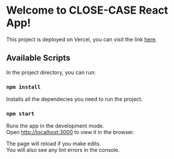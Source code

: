 # Welcome to CLOSE-CASE React App!

This project is deployed on Vercel, you can visit the link [here](https://close-case-web-app.vercel.app/profile/user).

## Available Scripts

In the project directory, you can run:

### `npm install`

Installs all the dependecies you need to run the project.

### `npm start`

Runs the app in the development mode.\
Open [http://localhost:3000](http://localhost:3000) to view it in the browser.

The page will reload if you make edits.\
You will also see any lint errors in the console.

